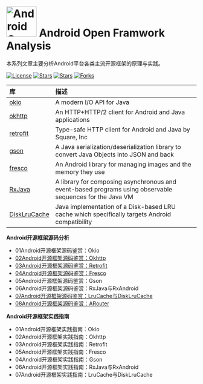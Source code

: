 # <img src="https://github.com/guoxiaoxing/android-open-framwork-analysis/raw/master/art/logo.png" alt="Android Open Framwork Analysis" width="80" height="80" align="bottom"/> Android Open Framwork Analysis

本系列文章主要分析Android平台各类主流开源框架的原理与实践。

[![License](https://img.shields.io/github/license/guoxiaoxing/android-open-framwork-analysis.svg)](https://jitpack.io/#guoxiaoxing/android-open-framwork-analysis) 
[![Stars](https://img.shields.io/github/stars/guoxiaoxing/android-open-framwork-analysis.svg)](https://jitpack.io/#guoxiaoxing/android-open-framwork-analysis) 
[![Stars](https://img.shields.io/github/forks/guoxiaoxing/android-open-framwork-analysis.svg)](https://jitpack.io/#guoxiaoxing/android-open-framwork-analysis) 
[![Forks](https://img.shields.io/github/issues/guoxiaoxing/android-open-framwork-analysis.svg)](https://jitpack.io/#guoxiaoxing/android-open-framwork-analysis) 

|库                                       |描述                                            |
|:----------------------------------------|:----------------------------------------------|
|[okio](https://github.com/square/okio)|A modern I/O API for Java
|[okhttp](https://github.com/square/okhttp)|An HTTP+HTTP/2 client for Android and Java applications
|[retrofit](https://github.com/square/retrofit)|Type-safe HTTP client for Android and Java by Square, Inc
|[gson](https://github.com/google/gson)|A Java serialization/deserialization library to convert Java Objects into JSON and back
|[fresco](https://github.com/facebook/fresco)|An Android library for managing images and the memory they use
|[RxJava](https://github.com/ReactiveX/RxJava)|A library for composing asynchronous and event-based programs using observable sequences for the Java VM
|[DiskLruCache](https://github.com/JakeWharton/DiskLruCache)|Java implementation of a Disk-based LRU cache which specifically targets Android compatibility


**Android开源框架源码分析**

- 01Android开源框架源码鉴赏：Okio
- [02Android开源框架源码鉴赏：Okhttp](https://github.com/guoxiaoxing/android-open-framwork-analysis/blob/master/doc/源码分析/02Android开源框架源码鉴赏：Okhttp.md)
- [03Android开源框架源码鉴赏：Retrofit](https://github.com/guoxiaoxing/android-open-framwork-analysis/blob/master/doc/源码分析/03Android开源框架源码鉴赏：Retrofit.md)
- [04Android开源框架源码鉴赏：Fresco](https://github.com/guoxiaoxing/android-open-framwork-analysis/blob/master/doc/源码分析/04Android开源框架源码鉴赏：Fresco.md)
- 05Android开源框架源码鉴赏：Gson
- 06Android开源框架源码鉴赏：RxJava与RxAndroid
- [07Android开源框架源码鉴赏：LruCache与DiskLruCache](https://github.com/guoxiaoxing/android-open-framwork-analysis/blob/master/doc/源码分析/07Android开源框架源码鉴赏：LruCache与DiskLruCache.md)
- [08Android开源框架源码鉴赏：ARouter](https://github.com/guoxiaoxing/android-open-framwork-analysis/blob/master/doc/源码分析/08Android开源框架源码鉴赏：ARouter.md)

**Android开源框架实践指南**

- 01Android开源框架实践指南：Okio
- 02Android开源框架实践指南：Okhttp
- 03Android开源框架实践指南：Retrofit
- 05Android开源框架实践指南：Fresco
- 04Android开源框架实践指南：Gson
- 06Android开源框架实践指南：RxJava与RxAndroid
- 07Android开源框架实践指南：LruCache与DiskLruCache



